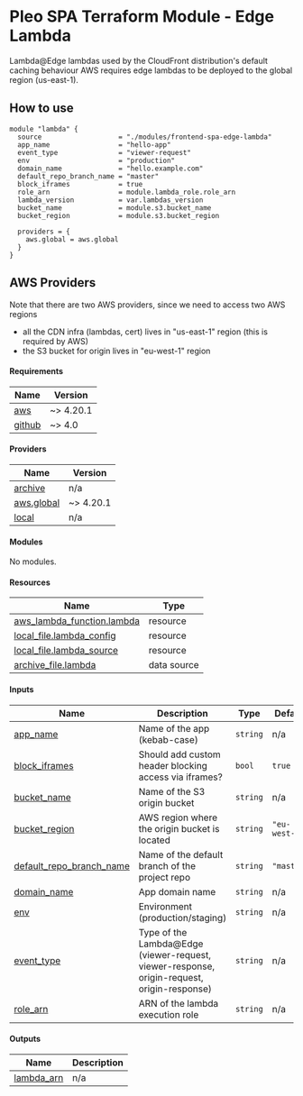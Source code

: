 # Pleo SPA Terraform Module - Edge Lambda

Lambda@Edge lambdas used by the CloudFront distribution's default caching
behaviour AWS requires edge lambdas to be deployed to the global region
(us-east-1).

## How to use

```hcl
module "lambda" {
  source                   = "./modules/frontend-spa-edge-lambda"
  app_name                 = "hello-app"
  event_type               = "viewer-request"
  env                      = "production"
  domain_name              = "hello.example.com"
  default_repo_branch_name = "master"
  block_iframes            = true
  role_arn                 = module.lambda_role.role_arn
  lambda_version           = var.lambdas_version
  bucket_name              = module.s3.bucket_name
  bucket_region            = module.s3.bucket_region

  providers = {
    aws.global = aws.global
  }
}
```

## AWS Providers

Note that there are two AWS providers, since we need to access two AWS regions

- all the CDN infra (lambdas, cert) lives in "us-east-1" region (this is
  required by AWS)
- the S3 bucket for origin lives in "eu-west-1" region

<!-- BEGIN_TF_DOCS -->
#### Requirements

| Name | Version |
|------|---------|
| <a name="requirement_aws"></a> [aws](#requirement\_aws) | ~> 4.20.1 |
| <a name="requirement_github"></a> [github](#requirement\_github) | ~> 4.0 |

#### Providers

| Name | Version |
|------|---------|
| <a name="provider_archive"></a> [archive](#provider\_archive) | n/a |
| <a name="provider_aws.global"></a> [aws.global](#provider\_aws.global) | ~> 4.20.1 |
| <a name="provider_local"></a> [local](#provider\_local) | n/a |

#### Modules

No modules.

#### Resources

| Name | Type |
|------|------|
| [aws_lambda_function.lambda](https://registry.terraform.io/providers/hashicorp/aws/latest/docs/resources/lambda_function) | resource |
| [local_file.lambda_config](https://registry.terraform.io/providers/hashicorp/local/latest/docs/resources/file) | resource |
| [local_file.lambda_source](https://registry.terraform.io/providers/hashicorp/local/latest/docs/resources/file) | resource |
| [archive_file.lambda](https://registry.terraform.io/providers/hashicorp/archive/latest/docs/data-sources/file) | data source |

#### Inputs

| Name | Description | Type | Default | Required |
|------|-------------|------|---------|:--------:|
| <a name="input_app_name"></a> [app\_name](#input\_app\_name) | Name of the app (kebab-case) | `string` | n/a | yes |
| <a name="input_block_iframes"></a> [block\_iframes](#input\_block\_iframes) | Should add custom header blocking access via iframes? | `bool` | `true` | no |
| <a name="input_bucket_name"></a> [bucket\_name](#input\_bucket\_name) | Name of the S3 origin bucket | `string` | n/a | yes |
| <a name="input_bucket_region"></a> [bucket\_region](#input\_bucket\_region) | AWS region where the origin bucket is located | `string` | `"eu-west-1"` | no |
| <a name="input_default_repo_branch_name"></a> [default\_repo\_branch\_name](#input\_default\_repo\_branch\_name) | Name of the default branch of the project repo | `string` | `"master"` | no |
| <a name="input_domain_name"></a> [domain\_name](#input\_domain\_name) | App domain name | `string` | n/a | yes |
| <a name="input_env"></a> [env](#input\_env) | Environment (production/staging) | `string` | n/a | yes |
| <a name="input_event_type"></a> [event\_type](#input\_event\_type) | Type of the Lambda@Edge (viewer-request, viewer-response, origin-request, origin-response) | `string` | n/a | yes |
| <a name="input_role_arn"></a> [role\_arn](#input\_role\_arn) | ARN of the lambda execution role | `string` | n/a | yes |

#### Outputs

| Name | Description |
|------|-------------|
| <a name="output_lambda_arn"></a> [lambda\_arn](#output\_lambda\_arn) | n/a |
<!-- END_TF_DOCS -->
